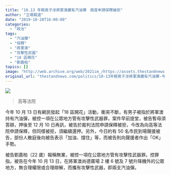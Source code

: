 ```yaml
---
title: "10.13 年輕男子涉將軍澳藏有汽油彈　兩度申請保釋被拒"
author: "立場報道"
date: "2019-10-28T16:00:00"
categories:
  - "政治"
tags:
  - "汽油彈"
  - "保釋"
  - "將軍澳"
  - "攻擊性武器"
  - "18 區開花"
  - "劉嘉柏"
topics: []
image: "http://web.archive.org/web/2021im_/https://assets.thestandnews.com/media/photos/DSC04463_OJDsA.png"
original_url: "thestandnews.com/politics/10-13年輕男子涉將軍澳藏有汽油彈-今向高院申請保釋被拒"
---
```

![](http://web.archive.org/web/2021im_/https://assets.thestandnews.com/media/photos/DSC04463_OJDsA.png)
> 高等法院

今年 10 月 13 日有網民發起「18 區開花」活動，衝突不斷，有男子被指於將軍澳持有汽油彈，被控一項在公眾地方管有攻擊性武器罪，案件早前提堂，被告暫毋須答辯，押後至 12 月 10 日再訊，被告於裁判法院申請保釋被拒，今改為向高等法院申請保釋，但同樣被拒，須繼續還押。另外，今日約有 50 名市民到場聲援被告，部份人散庭後向被告表示「加油、撐住」等，而被告則向聲援者作出「OK」手勢。

被告劉嘉柏（22 歲）報稱無業，被控一項在公眾地方管有攻擊性武器罪。控罪指，被告在今年 10 月 13 日，在將軍澳尚德廣場 2 樓 6 號及 7 號升降機外的公眾地方，無合理權限或合理辯解，而攜有攻擊性武器，即兩支汽油彈。